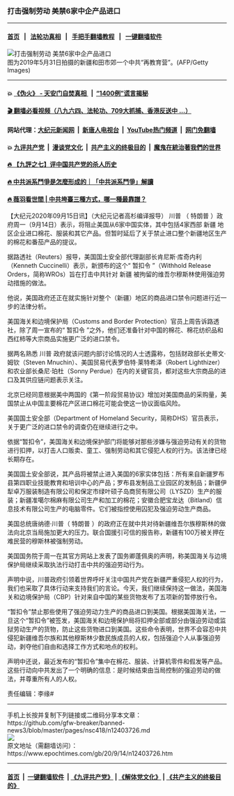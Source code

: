### 打击强制劳动 美禁6家中企产品进口
------------------------

#### [首页](https://github.com/gfw-breaker/banned-news3/blob/master/README.md) &nbsp;&nbsp;|&nbsp;&nbsp; [法轮功真相](https://github.com/begood0513/basic/blob/master/README.md)  &nbsp;&nbsp;|&nbsp;&nbsp; [手把手翻墙教程](https://github.com/gfw-breaker/guides/wiki)  &nbsp;&nbsp;|&nbsp;&nbsp; [一键翻墙软件](https://github.com/gfw-breaker/nogfw/blob/master/README.md)  



<div><img alt="打击强制劳动 美禁6家中企产品进口" class="attachment-djy_600_400 size-djy_600_400 wp-post-image" src="https://i.epochtimes.com/assets/uploads/2020/09/B2-1.jpg"/>
<div class="caption">
 图为2019年5月31日拍摄的新疆和田市郊一个中共“再教育营”。(AFP/Getty Images)
</div></div><hr/>

#### 💥 [《伪火》 - 天安门自焚真相 ](http://158.247.203.241:10000/videos/blog/weihuo.html)&nbsp; |&nbsp; [“1400例”谎言揭秘  ](http://158.247.203.241:10000/videos/blog/jiexi1400.html)

#### [ 🎬  翻墙必看视频（八九六四、法轮功、709大抓捕、香港反送中 ...）](https://github.com/gfw-breaker/links/blob/master/banned.md)

#### 网站代理：[大纪元新闻网](http://158.247.203.241:10080/gb/) &nbsp;|&nbsp; [新唐人电视台](http://158.247.203.241:8808/gb/)  &nbsp;|&nbsp; [YouTube热门频道](http://158.247.203.241/youtube.html) &nbsp;|&nbsp; [网门免翻墙](http://158.247.203.241:11000/show.aspx?name=ogHome)

#### 💥 [九评共产党](http://158.247.203.241:10000/videos/res/jiuping/)&nbsp; |&nbsp; [漫谈党文化](http://158.247.203.241:10000/videos/res/mtdwh/)&nbsp; |&nbsp; [共产主义的终极目的](http://158.247.203.241:10000/videos/res/zjmd/)&nbsp; |&nbsp; [魔鬼在統治著我們的世界](http://158.247.203.241:10000/videos/res/TheSpecter/)  

#### [ 🔥  【九評之七】评中国共产党的杀人历史](http://158.247.203.241:10000/videos/news/../res/jiuping/index.html)

#### [ 🔥  中共派系鬥爭是怎麼形成的｜「中共派系鬥爭」解讀](http://158.247.203.241:10000/videos/news/don02.html)

#### [ 🔥  薇羽看世間 | 中共垮臺三種方式，哪一種最靠譜？](http://158.247.203.241:10000/videos/news/weiyu01.html)

<div><p>
 【大纪元2020年09月15日讯】（大纪元记者高杉编译报导）
 <ok href="https://www.epochtimes.com/gb/tag/%E5%B7%9D%E6%99%AE.html">
  川普
 </ok>
 （
 <ok href="https://www.epochtimes.com/gb/tag/%E7%89%B9%E6%9C%97%E6%99%AE.html">
  特朗普
 </ok>
 ）政府周一（9月14日）表示，将阻止美国从6家中国实体，其中包括4家西部
 <ok href="https://www.epochtimes.com/gb/tag/%E6%96%B0%E7%96%86.html">
  新疆
 </ok>
 地区企业进口棉花、服装和其它产品。但暂时延后了关于禁止进口整个新疆地区生产的棉花和番茄产品的提议。
</p>
<p>
 据路透社（Reuters）报导，美国国土安全部代理副部长肯尼斯‧库奇内利（Kenneth Cuccinelli）表示，新颁布的这个“
 <ok href="https://www.epochtimes.com/gb/tag/%E6%9A%82%E6%89%A3%E4%BB%A4.html">
  暂扣令
 </ok>
 ”（Withhold Release Orders，简称WROs）旨在打击中共针对
 <ok href="https://www.epochtimes.com/gb/tag/%E6%96%B0%E7%96%86.html">
  新疆
 </ok>
 被拘留的维吾尔穆斯林使用强迫劳动措施的做法。
</p>
<p>
 他说，美国政府还正在就实施针对整个（新疆）地区的商品进口禁令问题进行近一步的法律分析。
</p>
<p>
 美国海关和边境保护局（Customs and Border Protection）官员上周告诉路透社，除了周一宣布的“
 <ok href="https://www.epochtimes.com/gb/tag/%E6%9A%82%E6%89%A3%E4%BB%A4.html">
  暂扣令
 </ok>
 ”之外，他们还准备针对中国的棉花、棉花纺织品和西红柿等大宗商品实施更广泛的进口禁令。
</p>
<p>
 据两名熟悉
 <ok href="https://www.epochtimes.com/gb/tag/%E5%B7%9D%E6%99%AE.html">
  川普
 </ok>
 政府就该问题内部讨论情况的人士透露称，包括财政部长史蒂文‧姆钦（Steven Mnuchin）、美国贸易代表罗伯特‧莱特希泽（Robert Lighthizer）和农业部长桑尼‧珀杜（Sonny Perdue）在内的关键官员，都对这些大宗商品的进口及其供应链问题表示关注。
</p>
<p>
 北京已经同意根据美中两国的《第一阶段贸易协议》增加对美国商品的采购量，美国禁止从中国主要棉花产区进口棉花可能会使这一协议面临风险。
</p>
<p>
 美国国土安全部（Department of Homeland Security，简称DHS）官员表示，关于更广泛的进口禁令的调查仍在继续进行之中。
</p>
<p>
 依据“暂扣令”，美国海关和边境保护部门将能够对那些涉嫌与强迫劳动有关的货物进行扣押，以打击人口贩卖、童工、强制劳动和其它侵犯人权的行为。该法律已经长期存在。
</p>
<p>
 美国国土安全部说，其产品将被禁止进入美国的6家实体包括：所有来自新疆罗布县第四职业技能教育和培训中心的产品；罗布县发制品工业园区的发制品；新疆伊犁卓万服装制造有限公司和保定市绿叶硕子岛商贸有限公司（LYSZD）生产的服装；新疆准噶尔棉麻有限公司生产和加工的棉花；安徽合肥宝龙达（Bitland）信息技术有限公司生产的电脑零件。它们被指控使用囚犯及强迫劳动生产商品。
</p>
<p>
 美国总统唐纳德‧川普（
 <ok href="https://www.epochtimes.com/gb/tag/%E7%89%B9%E6%9C%97%E6%99%AE.html">
  特朗普
 </ok>
 ）的政府正在就中共对待新疆维吾尔族穆斯林的做法向北京当局施加更大的压力。联合国援引可信的报告称，新疆有100万被关押在难民营的穆斯林被强制劳动。
</p>
<p>
 美国国务院于周一在其官方网站上发表了国务卿蓬佩奥的声明，称美国海关与边境保护局继续采取执法行动打击中共的强迫劳动行为。
</p>
<p>
 声明中说，川普政府引领着世界呼吁关注中国共产党在新疆严重侵犯人权的行为，我们也采取了具体行动来支持我们的言论。今天，我们继续保持这一做法，美国海关和边境保护局（CBP）针对来自中国的某些货物发布了五项新的暂停放行令。
</p>
<p>
 “暂扣令”禁止那些使用了强迫劳动力生产的商品进口到美国。根据美国海关法，一旦这个“暂扣令”被签发，美国海关和边境保护局将扣押全部或部分由强迫劳动或监狱劳动生产的货物，防止这些货物进口到美国。这些命令表明，世界不会容忍中共侵犯新疆维吾尔族和其他穆斯林少数民族成员的人权，包括强迫个人从事强迫劳动，剥夺他们自由和选择工作方式和地点的权利。
</p>
<p>
 声明中还说，最近发布的“暂扣令”集中在棉花、服装、计算机零件和假发等产品。这些行动向中共发出了一个明确的信息：是时候结束由当局控制的强迫劳动的做法，并尊重所有人的人权。
</p>
<p>
 责任编辑：李缘#
</p>
</div>
<hr/>
手机上长按并复制下列链接或二维码分享本文章：<br/>
https://github.com/gfw-breaker/banned-news3/blob/master/pages/nsc418/n12403726.md <br/>
<a href='https://github.com/gfw-breaker/banned-news3/blob/master/pages/nsc418/n12403726.md'><img src='https://github.com/gfw-breaker/banned-news3/blob/master/pages/nsc418/n12403726.md.png'/></a> <br/>
原文地址（需翻墙访问）：https://www.epochtimes.com/gb/20/9/14/n12403726.htm


------------------------
#### [首页](https://github.com/gfw-breaker/banned-news3/blob/master/README.md) &nbsp;|&nbsp; [一键翻墙软件](https://github.com/gfw-breaker/nogfw/blob/master/README.md) &nbsp;| [《九评共产党》](https://github.com/gfw-breaker/9ping.md/blob/master/README.md#九评之一评共产党是什么) | [《解体党文化》](https://github.com/gfw-breaker/jtdwh.md/blob/master/README.md) | [《共产主义的终极目的》](https://github.com/gfw-breaker/gczydzjmd.md/blob/master/README.md)


<img src='http://gfw-breaker.win/banned-news3/pages/nsc418/n12403726.md' width='0px' height='0px'/>